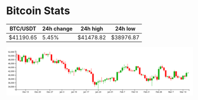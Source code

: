 # Bitcoin Stats

BTC/USDT|24h change|24h high|24h low|
|---|---|---|---|
|$41190.65|5.45%|$41478.82|$38976.87|

<img src="./chart.svg">
